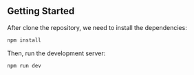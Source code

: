 

## Getting Started

After clone the repository, we need to install the dependencies:

```bash
npm install
```

Then, run the development server:

```bash
npm run dev
```
